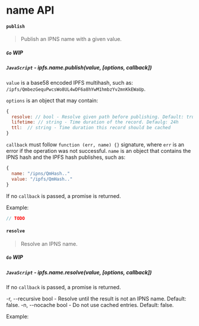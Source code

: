 name API
========

#### `publish`

> Publish an IPNS name with a given value.

##### `Go` **WIP**

##### `JavaScript` - ipfs.name.publish(value, [options, callback])

`value` is a base58 encoded IPFS multihash, such as: `/ipfs/QmbezGequPwcsWo8UL4wDF6a8hYwM1hmbzYv2mnKkEWaUp`.

`options` is an object that may contain:

```JavaScript
{
  resolve: // bool - Resolve given path before publishing. Default: true.
  lifetime: // string - Time duration of the record. Defaulg: 24h
  ttl:  // string - Time duration this record should be cached
}
```

`callback` must follow `function (err, name) {}` signature, where `err` is an error if the operation was not successful. `name` is an object that contains the IPNS hash and the IPFS hash publishes, such as: 

```JavaScript
{
  name: "/ipns/QmHash.."
  value: "/ipfs/QmHash.."
}
```

If no `callback` is passed, a promise is returned.

Example:

```JavaScript
// TODO
```

#### `resolve`

> Resolve an IPNS name.

##### `Go` **WIP**

##### `JavaScript` - ipfs.name.resolve(value, [options, callback])

If no `callback` is passed, a promise is returned.

-r, --recursive bool - Resolve until the result is not an IPNS name. Default: false.
-n, --nocache   bool - Do not use cached entries. Default: false.

Example:


